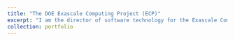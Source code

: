 ```yaml
---
title: "The DOE Exascale Computing Project (ECP)"
excerpt: "I am the director of software technology for the Exascale Computing Project (ECP). ECP is the DOE-wide effort to create a capable, sustainable, exascale computing ecosystem. Website: https://www.exascaleproject.org <br/> <img src='https://www.exascaleproject.org/wp-content/themes/exascale/images/ecp-logo.png' >"
collection: portfolio
---
```


